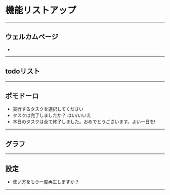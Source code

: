 # 機能リストアップ


---
## ウェルカムページ
+ 
---
## todoリスト

---
## ポモドーロ
+ 実行するタスクを選択してください
+ タスクは完了しましたか？ はい/いいえ
+ 本日のタスクは全て終了しました。おめでとうございます。よい一日を!

---
## グラフ


---
## 設定
+ 使い方をもう一度再生しますか？
---